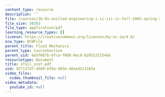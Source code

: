 ```yaml
---
content_type: resource
description: ''
file: /courses/16-01-unified-engineering-i-ii-iii-iv-fall-2005-spring-2006/92711fd74589bf6ad83ed8a4d2c3183a_xfoil_inst.pdf
file_size: 30263
file_type: application/pdf
learning_resource_types: []
license: https://creativecommons.org/licenses/by-nc-sa/4.0/
ocw_type: OCWFile
parent_title: Fluid Mechanics
parent_type: CourseSection
parent_uid: 6a5f667b-6fca-f068-0ec8-b203122154de
resourcetype: Document
title: xfoil_inst.pdf
uid: 92711fd7-4589-bf6a-d83e-d8a4d2c3183a
video_files:
  video_thumbnail_file: null
video_metadata:
  youtube_id: null
---
```

